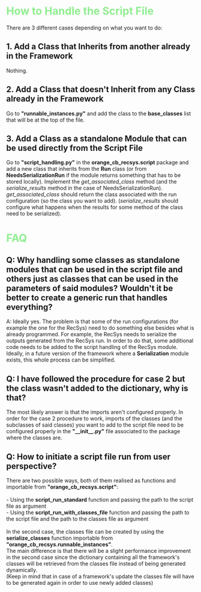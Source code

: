 <h1 style="color:lightgreen"> How to Handle the Script File </h1>

<p> There are 3 different cases depending on what you want to do:</p>

<h2> 1. Add a Class that Inherits from another already in the Framework </h2>
<p> Nothing. </p>

<h2> 2. Add a Class that doesn't Inherit from any Class already in the Framework </h2>
<p> Go to <B>"runnable_instances.py"</B> and add the class to the <B>base_classes</B> list that will be at
the top of the file. </p>

<h2> 3. Add a Class as a standalone Module that can be used directly from the Script File </h2>
<p> Go to <B>"script_handling.py"</B> in the <B>orange_cb_recsys.script</B> package and add a new class that inherits from the 
<B>Run</B> class (or from <B>NeedsSerializationRun</B> if the module returns something that has to be stored locally). 
Implement the <I>get_associated_class</I> method (and the <I>serialize_results</I> method in the case of NeedsSerializationRun). 
<I>get_associated_class</I> should return the class associated with the run configuration (so the class you want to add). 
(<I>serialize_results</I> should configure what happens when the results for some method of the class need to be serialized).</p>

<h1 style="color:lightgreen"> FAQ </h1>

<h2> Q: Why handling some classes as standalone modules that can be used in the script file and others just as
classes that can be used in the parameters of said modules? Wouldn't it be better to create a generic run
that handles everything? </h2>
<p> A: Ideally yes. The problem is that some of the run configurations (for example the one for the RecSys) need to do 
something else besides what is already programmed. For example, the RecSys needs to serialize the outputs generated from
the RecSys run. In order to do that, some additional code needs to be added to the script handling of the RecSys module.
Ideally, in a future version of the framework where a <B>Serialization</B> module exists, this whole process can be simplified.</p>

<h2> Q: I have followed the procedure for case 2 but the class wasn't added to the dictionary, why is that? </h2>
<p> The most likely answer is that the imports aren't configured properly. 
In order for the case 2 procedure to work, imports of the classes (and the subclasses of said classes) you want to add 
to the script file need to be configured properly in the <B>"__init__.py"</B> file associated to the package where the classes are.</p>

<h2> Q: How to initiate a script file run from user perspective? </h2>
<p> There are two possible ways, both of them realised as functions and importable from 
<B>"orange_cb_recsys.script"</B>: <br>
<br>
    - Using the <B>script_run_standard</B> function and passing the path to the script file as argument <br>
    - Using the <B>script_run_with_classes_file</B> function and passing the path to the script file and the path to the classes file as argument <br>
<br>
In the second case, the classes file can be created by using the <B>serialize_classes</B> function importable from <B>"orange_cb_recsys.runnable_instances"</B>.<br>
The main difference is that there will be a slight performance improvement in the second case since the dictionary containing all the framework's classes 
will be retrieved from the classes file instead of being generated dynamically.<br>
(Keep in mind that in case of a framework's update the classes file will have to be generated again in order to use newly added classes)
</p>
